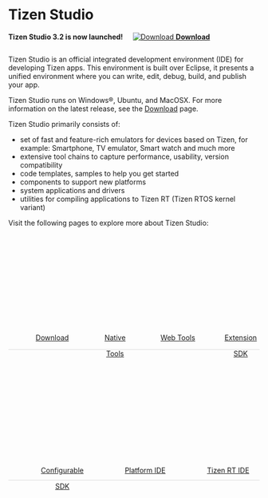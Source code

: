 # Tizen Studio

**Tizen Studio 3.2 is now launched!**&nbsp;&nbsp;&nbsp;&nbsp;&nbsp;[![Download](media/ic_docs_download.png)  **Download**](https://developer.tizen.org/development/tizen-studio/download)

<style>
#main:before, #main:after {
    content: "";
    display: table;
}

.docs-ui-started [class^="docs-ui-"] {
    width: 100%; 
    height: 230px;
    padding: 100px 0;
    text-align: center;
    border: 0 none;
    border-top: 0 px solid #dadada;
    border-bottom: 1px solid #dadada;
    box-sizing: border-box;
    position: relative;
    float: left;
    margin: 2 auto 30px;
}

.docs-ui-started [class^="docs-ui-"]>span {
    display: block;
    color: #333;
    line-height: 32px;
    position: relative;
    
}
.docs-ui-star [class^="docs-ui-"] {
    width: 70%; 
    height: 230px;
    padding: 1px 0;
    text-align: center;
    border: 0 none;
    border-top: 0 px solid #dadada;
    border-bottom: 0 px solid #dadada;
    box-sizing: border-box;
    position: relative;
    float: left;
    margin: 3 auto 3000px;
}

.docs-ui-star [class^="docs-ui-"]>span {
    display: block;
    color: #333;
    line-height: px;
    position: relative;
    
}

@media (max-width: 800px)
.docs-ui-started
.docs-ui-wearable:before, 
.docs-ui-started 
.docs-ui-tv:before, 
.docs-ui-started 
.docs-ui-mobile:before, 
.docs-ui-started 
.docs-ui-widget:before, 
.docs-ui-started 
.docs-ui-ide:before, 
.docs-ui-star
.docs-ui-wear:before, 
.docs-ui-star 
.docs-ui-t:before, 
.docs-ui-start 
.docs-ui-w:before, 

.docs-ui-started .docs-ui-watch:before 
{
    height: 85px;
    margin: 0 auto 25px;
    align: center;
    background-position: 0 6px;
}
.docs-ui-started .docs-ui-wearable:before {
    content: "";
    display: block;
    margin: auto;
    position: relative;
    width: 70px;
    height: 90px;
    background: url(media/Download.png) no-repeat center top;
    background-position: 0 0 !important;
}
.docs-ui-started .docs-ui-wearable {
    width: 25%;
    padding-left: 50;
    /* border-right: 1px solid #d1d1d1; */
}

.docs-ui-started .docs-ui-t:before {
    content: "";
    margin: auto;
    position: relative;
    display: block;
    width: 85px;
    height: 90px;
    background: url(media/Tools.png) no-repeat center top;
    background-position: 0 0 !important;
}
.docs-ui-started .docs-ui-t {
    width: 33%;
    padding-left: 50;
}
.docs-ui-started .docs-ui-wear:before {
    content: "";
    margin: auto;
    position: relative;
    display: block;
    width: 85px;
    height: 90px;
    background: url(media/Tools.png) no-repeat center top;
    background-position: 0 0 !important;
}
.docs-ui-started .docs-ui-tv:before {
    content: "";
    margin: auto;
    position: relative;
    display: block;
    width: 85px;
    height: 90px;
    background: url(media/Tools.png) no-repeat center top;
    background-position: 0 0 !important;
}
.docs-ui-started .docs-ui-tv {
    width: 25%;
    padding-left: 50;
}
.docs-ui-star .docs-ui-wear {
    width: 33%;
    padding-left: 50;
}
.docs-ui-started .docs-ui-widget:before {
    content: "";
    margin: auto;
    position: relative;
	display: block;
    width: 100px;
    height: 90px;
    background: url(media/SDK.png) no-repeat center top;
    background-position: 0 0 !important;
}
.docs-ui-started .docs-ui-widget {
    width: 25%;
    padding-left: 50;
    /* border-right: 1px solid #d1d1d1; */
}
.docs-ui-star .docs-ui-w:before {
    content: "";
    margin: auto;
    position: relative;
	display: block;
    width: 100px;
    height: 90px;
    background: url(media/SDK.png) no-repeat center top;
    background-position: 0 0 !important;
}
.docs-ui-star .docs-ui-w {
    width: 33%;
    padding-left: 50;
    /* border-right: 1px solid #d1d1d1; */
}
}


div {
    display: block;
}

ul.a{
a.docs-btn-more {
    display: inline-block;
    font-size: 13px;
    color: #008aee;
}}
</style>

<section id ="main">

Tizen Studio is an official integrated development environment (IDE) for developing Tizen apps. This environment is built over Eclipse, it presents a unified environment where you can write, edit, debug, build, and publish your app. 

Tizen Studio runs on Windows®, Ubuntu, and MacOSX. For more information on the latest release, see the [Download](https://developer.tizen.org/development/tizen-studio/download) page.

Tizen Studio primarily consists of: 

- set of fast and feature-rich emulators for devices based on Tizen, for example: Smartphone, TV emulator, Smart watch and much more
- extensive tool chains to capture performance, usability, version compatibility
- code templates, samples to help you get started 
- components to support new platforms
- system applications and drivers 
- utilities for compiling applications to Tizen RT (Tizen RTOS kernel variant)

Visit the following pages to explore more about Tizen Studio: 

<div class="docs-ui-started">
  <div class="docs-ui-wearable">
    <span>
    <a href="https://developer.tizen.org/development/tizen-studio/download" class="docs-btn-more">Download</a>
    </span>
  </div>

  <div class="docs-ui-tv">
    <span>
     <a href="native-tools/index.md" class="docs-btn-more">Native Tools</a><br>
    </span>
  </div>
 
   <div class="docs-ui-widget">
    <span>
    <a href="web-tools/index.md" class="docs-btn-more">Web Tools</a><br>
    </span>
  </div>
     <div class="docs-ui-widget">
    <span>
    <a href="extension-sdk/overview.md" class="docs-btn-more">Extension SDK</a><br>
    </span>
  </div>

<div class="docs-ui-star">
  <div class="docs-ui-wear">
    <span>
    <a href="configurable-sdk/configurable-sdk.md" class="docs-btn-more">Configurable SDK</a>
        </span>
  </div>

 
  <div class="docs-ui-t">
    <span>
     <a href="platform-tools/overview.md" class="docs-btn-more">Platform IDE</a><br>
    </span>
  </div>
 
 
   <div class="docs-ui-w">
    <span>
    <a href="rt-ide/overview.md" class="docs-btn-more">Tizen RT IDE</a><br>
    </span>
  </div>  
</section>